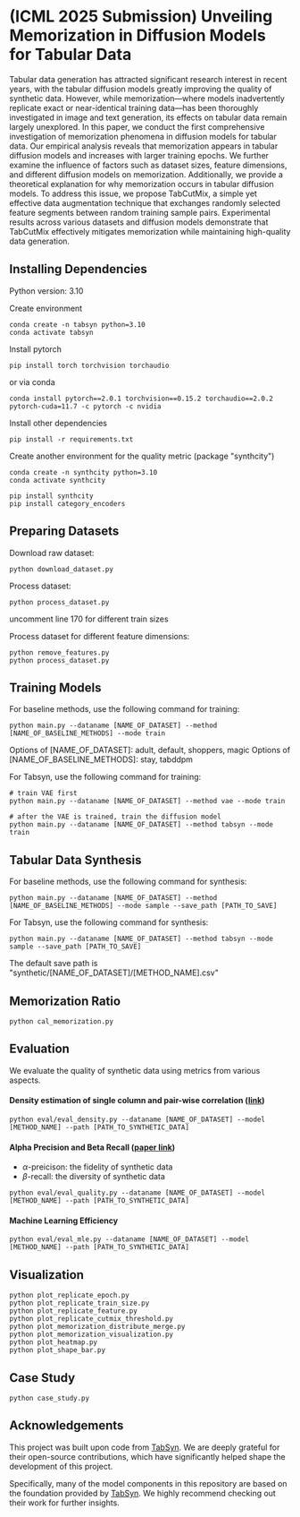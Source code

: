# (ICML 2025 Submission) Unveiling Memorization in Diffusion Models for Tabular Data

Tabular data generation has attracted significant research interest in recent years, with the tabular diffusion models greatly improving the quality of synthetic data. However, while memorization—where models inadvertently replicate exact or near-identical training data—has been thoroughly investigated in image and text generation, its effects on tabular data remain largely unexplored. In this paper, we conduct the first comprehensive investigation of memorization phenomena in diffusion models for tabular data. Our empirical analysis reveals that memorization appears in tabular diffusion models and increases with larger training epochs. We further examine the influence of factors such as dataset sizes, feature dimensions, and different diffusion models on memorization. Additionally, we provide a theoretical explanation for why memorization occurs in tabular diffusion models. To address this issue, we propose TabCutMix, a simple yet effective data augmentation technique that exchanges randomly selected feature segments between random training sample pairs. Experimental results across various datasets and diffusion models demonstrate that TabCutMix effectively mitigates memorization while maintaining high-quality data generation.


## Installing Dependencies

Python version: 3.10

Create environment

```
conda create -n tabsyn python=3.10
conda activate tabsyn
```

Install pytorch
```
pip install torch torchvision torchaudio
```

or via conda
```
conda install pytorch==2.0.1 torchvision==0.15.2 torchaudio==2.0.2 pytorch-cuda=11.7 -c pytorch -c nvidia
```

Install other dependencies

```
pip install -r requirements.txt
```


Create another environment for the quality metric (package "synthcity")

```
conda create -n synthcity python=3.10
conda activate synthcity

pip install synthcity
pip install category_encoders
```

## Preparing Datasets

Download raw dataset:

```
python download_dataset.py
```

Process dataset:

```
python process_dataset.py
```
uncomment line 170 for different train sizes

Process dataset for different feature dimensions:
```
python remove_features.py
python process_dataset.py
```

## Training Models

For baseline methods, use the following command for training:

```
python main.py --dataname [NAME_OF_DATASET] --method [NAME_OF_BASELINE_METHODS] --mode train
```

Options of [NAME_OF_DATASET]: adult, default, shoppers, magic
Options of [NAME_OF_BASELINE_METHODS]: stay, tabddpm

For Tabsyn, use the following command for training:

```
# train VAE first
python main.py --dataname [NAME_OF_DATASET] --method vae --mode train

# after the VAE is trained, train the diffusion model
python main.py --dataname [NAME_OF_DATASET] --method tabsyn --mode train
```

## Tabular Data Synthesis

For baseline methods, use the following command for synthesis:

```
python main.py --dataname [NAME_OF_DATASET] --method [NAME_OF_BASELINE_METHODS] --mode sample --save_path [PATH_TO_SAVE]
```

For Tabsyn, use the following command for synthesis:

```
python main.py --dataname [NAME_OF_DATASET] --method tabsyn --mode sample --save_path [PATH_TO_SAVE]
```

The default save path is "synthetic/[NAME_OF_DATASET]/[METHOD_NAME].csv"

## Memorization Ratio

```
python cal_memorization.py
```

## Evaluation
We evaluate the quality of synthetic data using metrics from various aspects.

#### Density estimation of single column and pair-wise correlation ([link](https://docs.sdv.dev/sdmetrics/reports/quality-report/whats-included))

```
python eval/eval_density.py --dataname [NAME_OF_DATASET] --model [METHOD_NAME] --path [PATH_TO_SYNTHETIC_DATA]
```


#### Alpha Precision and Beta Recall ([paper link](https://arxiv.org/abs/2102.08921))
- $\alpha$-preicison: the fidelity of synthetic data
- $\beta$-recall: the diversity of synthetic data

```
python eval/eval_quality.py --dataname [NAME_OF_DATASET] --model [METHOD_NAME] --path [PATH_TO_SYNTHETIC_DATA]
```

#### Machine Learning Efficiency

```
python eval/eval_mle.py --dataname [NAME_OF_DATASET] --model [METHOD_NAME] --path [PATH_TO_SYNTHETIC_DATA]
```

## Visualization
```
python plot_replicate_epoch.py
python plot_replicate_train_size.py
python plot_replicate_feature.py
python plot_replicate_cutmix_threshold.py
python plot_memorization_distribute_merge.py
python plot_memorization_visualization.py
python plot_heatmap.py
python plot_shape_bar.py
```

## Case Study
```
python case_study.py
```

## Acknowledgements

This project was built upon code from [TabSyn](https://github.com/amazon-science/tabsyn). We are deeply grateful for their open-source contributions, which have significantly helped shape the development of this project.

Specifically, many of the model components in this repository are based on the foundation provided by [TabSyn](https://github.com/amazon-science/tabsyn). We highly recommend checking out their work for further insights.

